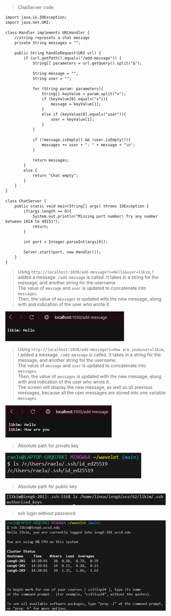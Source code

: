 >ChatServer code

```
import java.io.IOException;
import java.net.URI;

class Handler implements URLHandler {
    //string represets a chat message
    private String messages = "";

    public String handleRequest(URI url) {
        if (url.getPath().equals("/add-message")) {
            String[] parameters = url.getQuery().split("&");

            String message = "";
            String user = "";

            for (String param: parameters){
                String[] keyValue = param.split("=");
                if (keyValue[0].equals("s")){
                    message = keyValue[1];
                }
                else if (keyValue[0].equals("user")){
                    user = keyValue[1];
                }
            }

            if (!message.isEmpty() && !user.isEmpty()){
                messages += user + ": " + message + "\n";
            }

            return messages;
        }
        else {
            return "Chat empty";
        }
    }
}

class ChatServer {
    public static void main(String[] args) throws IOException {
        if(args.length == 0){
            System.out.println("Missing port number! Try any number between 1024 to 49151");
            return;
        }

        int port = Integer.parseInt(args[0]);

        Server.start(port, new Handler());
    }
}
```  
  
>Using `http://localhost:1030/add-message?s=Hello&user=l1kim`, I added a message.
>`/add-message` is called. It takes in a string for the message, and another string for the username.  
>The value of `message` and `user` is updated to concatenate into `messages`.  
>Then, the value of `messages` is updated with the new message, along with and indication of the user who wrote it.  
  
![Image](chatmsg1.png)  

    
>Using `http://localhost:1030/add-message?s=How are you&user=l1kim`, I added a message.
>`/add-message` is called. It takes in a string for the message, and another string for the username.  
>The value of `message` and `user` is updated to concatenate into `messages`.  
>Then, the value of `messages` is updated with the new message, along with and indication of the user who wrote it.  
>The screen will display the new message, as well as all previous messages, because all the user messages are stored into one variable `messages`.  
  
![Image](chatmsg2.png)  

>Absolute path for private key
 
![Image](localpathkey.png)

>Absolute path for public key

![Image](publickey.png)

>ssh login without password

![Image](sshlogin.png)  
